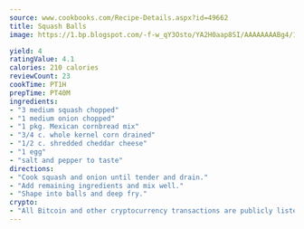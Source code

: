 ```yaml
---
source: www.cookbooks.com/Recipe-Details.aspx?id=49662
title: Squash Balls
image: https://1.bp.blogspot.com/-f-w_qY3Osto/YA2H0aap8SI/AAAAAAAABg4/17myAO5s9b8JksYvWDXpYkaDlcY0g6k_gCLcBGAsYHQ/s296/3.png

yield: 4
ratingValue: 4.1
calories: 210 calories
reviewCount: 23
cookTime: PT1H
prepTime: PT40M
ingredients:
- "3 medium squash chopped"
- "1 medium onion chopped"
- "1 pkg. Mexican cornbread mix"
- "3/4 c. whole kernel corn drained"
- "1/2 c. shredded cheddar cheese"
- "1 egg"
- "salt and pepper to taste"
directions:
- "Cook squash and onion until tender and drain."
- "Add remaining ingredients and mix well."
- "Shape into balls and deep fry."
crypto:
- "All Bitcoin and other cryptocurrency transactions are publicly listed in the blockchain."
---
```

